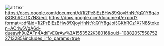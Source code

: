 ![alt text](http://url/to/img.png)https://docs.google.com/document/d/1i2PeBiEzBHw89XjoyHhNtYqQ1Y8gJoiSGKhRCz1X7N8/edit
https://docs.google.com/document/export?format=pdf&id=1i2PeBiEzBHw89XjoyHhNtYqQ1Y8gJoiSGKhRCz1X7N8&token=AC4w5VgA6d-dueawhDuZAFn4AdfFvEQrAw%3A1553522638016&ouid=108820575587522713285&includes_info_params=true
